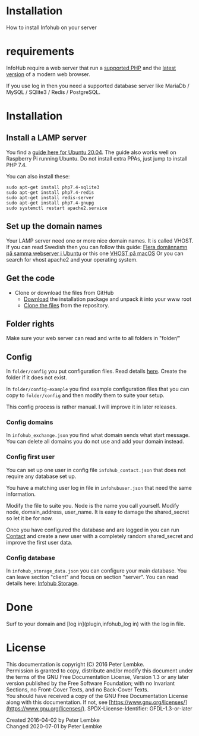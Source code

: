 # Installation
How to install Infohub on your server

# requirements
InfoHub require a web server that run a [supported PHP](https://www.php.net/supported-versions.php) and the [latest version](https://browsehappy.com/) of a modern web browser.

If you use log in then you need a supported database server like MariaDb / MySQL / SQlite3 / Redis / PostgreSQL. 

# Installation

## Install a LAMP server
You find a [guide here for Ubuntu 20.04](https://websiteforstudents.com/how-to-install-the-lamp-stack-on-ubuntu-20-04-18-04/). The guide also works well on Raspberry Pi running Ubuntu. Do not install extra PPAs, just jump to install PHP 7.4.

You can also install these:
```
sudo apt-get install php7.4-sqlite3
sudo apt-get install php7.4-redis
sudo apt-get install redis-server
sudo apt-get install php7.4-gnupg
sudo systemctl restart apache2.service
```

## Set up the domain names
Your LAMP server need one or more nice domain names. It is called VHOST. 
If you can read Swedish then you can follow this guide: [Flera domännamn på samma webserver i Ubuntu](http://www.charzam.com/2017/06/02/1342/flera-domannamn-pa-samma-webserver/) or this one [VHOST på macOS](http://www.charzam.com/2016/08/07/1240/satta-upp-vhost-pa-osx-apache/)
Or you can search for vhost apache2 and your operating system.

## Get the code
- Clone or download the files from GitHub
  - [Download](https://github.com/peterlembke/infohub/archive/master.zip) the installation package and unpack it into your www root
  - [Clone the files](https://github.com/peterlembke/infohub) from the repository.
  
## Folder rights  
Make sure your web server can read and write to all folders in "folder/"

## Config
In `folder/config` you put configuration files. Read details [here](doc,plugin_config). Create the folder if it does not exist.

In `folder/config-example` you find example configuration files that you can copy to `folder/config` and then modify them to suite your setup.

This config process is rather manual. I will improve it in later releases.

### Config domains
In `infohub_exchange.json` you find what domain sends what start message. You can delete all domains you do not use and add your domain instead. 

### Config first user
You can set up one user in config file `infohub_contact.json` that does not require any database set up.

You have a matching user log in file in `infohubuser.json` that need the same information.

Modify the file to suite you. Node is the name you call yourself. Modify node, domain_address, user_name. It is easy to damage the shared_secret so let it be for now.

Once you have configured the database and are logged in you can run [Contact](plugin,infohub_contact) and create a new user with a completely random shared_secret and improve the first user data.

### Config database
In `infohub_storage_data.json` you can configure your main database. You can leave section "client" and focus on section "server". You can read details here: [Infohub Storage](plugin,infohub_storage).

# Done
Surf to your domain and [log in](plugin,infohub_log in) with the log in file. 

# License
This documentation is copyright (C) 2016 Peter Lembke.  
Permission is granted to copy, distribute and/or modify this document under the terms of the GNU Free Documentation License, Version 1.3 or any later version published by the Free Software Foundation; with no Invariant Sections, no Front-Cover Texts, and no Back-Cover Texts.  
You should have received a copy of the GNU Free Documentation License along with this documentation. If not, see [https://www.gnu.org/licenses/](https://www.gnu.org/licenses/).  SPDX-License-Identifier: GFDL-1.3-or-later  

Created 2016-04-02 by Peter Lembke  
Changed 2020-07-01 by Peter Lembke  
